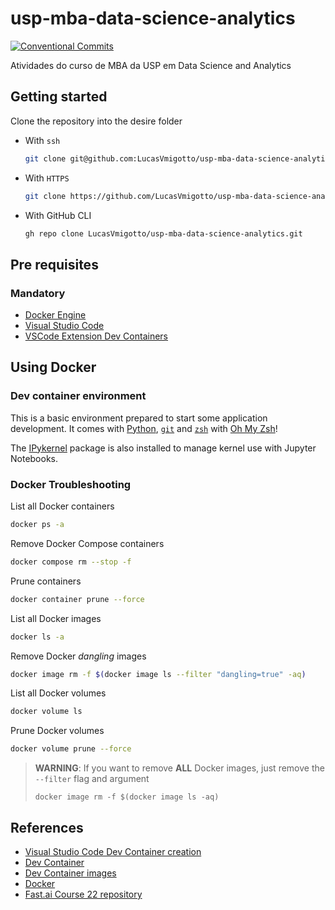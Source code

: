 # usp-mba-data-science-analytics

[![Conventional Commits](https://img.shields.io/badge/Conventional%20Commits-1.0.0-%23FE5196?logo=conventionalcommits&logoColor=white)](https://conventionalcommits.org)

Atividades do curso de MBA da USP em Data Science and Analytics

## Getting started

Clone the repository into the desire folder

* With `ssh`

    ```bash
    git clone git@github.com:LucasVmigotto/usp-mba-data-science-analytics.git
    ```

* With `HTTPS`

    ```bash
    git clone https://github.com/LucasVmigotto/usp-mba-data-science-analytics.git
    ```

* With GitHub CLI

    ```bash
    gh repo clone LucasVmigotto/usp-mba-data-science-analytics.git
    ```

## Pre requisites

### Mandatory

* [Docker Engine](https://docs.docker.com/engine/)
* [Visual Studio Code](https://code.visualstudio.com/)
* [VSCode Extension Dev Containers](https://marketplace.visualstudio.com/items?itemName=ms-vscode-remote.remote-containers)

## Using Docker

### Dev container environment

This is a basic environment prepared to start some application development. It comes with [Python](https://www.python.org/), [`git`](https://git-scm.com/) and [`zsh`](https://www.zsh.org/) with [Oh My Zsh](https://ohmyz.sh/)!

The [IPykernel](https://ipython.readthedocs.io/en/stable/index.html) package is also installed to manage kernel use with Jupyter Notebooks.

### Docker Troubleshooting

List all Docker containers

```bash
docker ps -a
```

Remove Docker Compose containers

```bash
docker compose rm --stop -f
```

Prune containers

```bash
docker container prune --force
```

List all Docker images

```bash
docker ls -a
```

Remove Docker _dangling_ images

```bash
docker image rm -f $(docker image ls --filter "dangling=true" -aq)
```

List all Docker volumes

```bash
docker volume ls
```

Prune Docker volumes

```bash
docker volume prune --force
```

> **WARNING**: If you want to remove **ALL** Docker images, just remove the `--filter` flag and argument
>
> `docker image rm -f $(docker image ls -aq)`

## References

* [Visual Studio Code Dev Container creation](https://code.visualstudio.com/docs/devcontainers/create-dev-container)
* [Dev Container](https://containers.dev/)
* [Dev Container images](https://github.com/devcontainers/images/tree/main/src)
* [Docker](https://docs.docker.com/)
* [Fast.ai Course 22 repository](https://github.com/fastai/course22)

